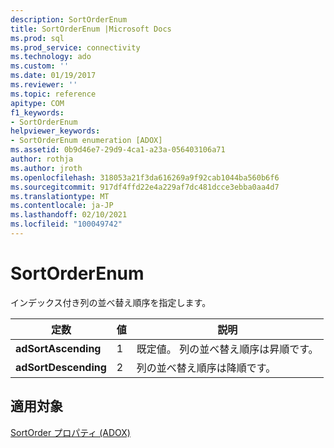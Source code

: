 ```yaml
---
description: SortOrderEnum
title: SortOrderEnum |Microsoft Docs
ms.prod: sql
ms.prod_service: connectivity
ms.technology: ado
ms.custom: ''
ms.date: 01/19/2017
ms.reviewer: ''
ms.topic: reference
apitype: COM
f1_keywords:
- SortOrderEnum
helpviewer_keywords:
- SortOrderEnum enumeration [ADOX]
ms.assetid: 0b9d46e7-29d9-4ca1-a23a-056403106a71
author: rothja
ms.author: jroth
ms.openlocfilehash: 318053a21f3da616269a9f92cab1044ba560b6f6
ms.sourcegitcommit: 917df4ffd22e4a229af7dc481dcce3ebba0aa4d7
ms.translationtype: MT
ms.contentlocale: ja-JP
ms.lasthandoff: 02/10/2021
ms.locfileid: "100049742"
---
```

# <a name="sortorderenum"></a>SortOrderEnum
インデックス付き列の並べ替え順序を指定します。  
  
|定数|値|説明|  
|--------------|-----------|-----------------|  
|**adSortAscending**|1|既定値。 列の並べ替え順序は昇順です。|  
|**adSortDescending**|2|列の並べ替え順序は降順です。|  
  
## <a name="applies-to"></a>適用対象  
 [SortOrder プロパティ (ADOX)](./sortorder-property-adox.md)